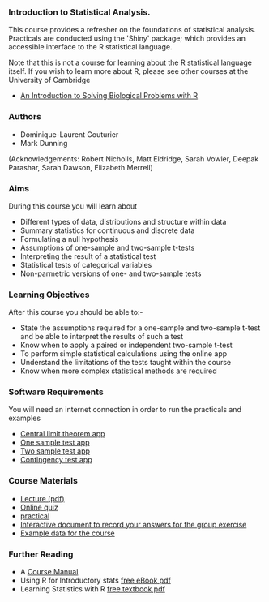 ### Introduction to Statistical Analysis.

This course provides a refresher on the foundations of statistical analysis. Practicals are conducted using the 'Shiny' package; which provides an accessible interface to the R statistical language.

Note that this is not a course for learning about the R statistical language itself. If you wish to learn more about R, please see other courses at the University of Cambridge

- [An Introduction to Solving Biological Problems with R](http://cambiotraining.github.io/r-intro/)

### Authors

- Dominique-Laurent Couturier
- Mark Dunning

(Acknowledgements: Robert Nicholls, Matt Eldridge, Sarah Vowler, Deepak Parashar, Sarah Dawson, Elizabeth Merrell)

### Aims

During this course you will learn about

- Different types of data, distributions and structure within data
- Summary statistics for continuous and discrete data
- Formulating a null hypothesis
- Assumptions of one-sample and two-sample t-tests
- Interpreting the result of a statistical test
- Statistical tests of categorical variables
- Non-parmetric versions of one- and two-sample tests

### Learning Objectives

After this course you should be able to:-

- State the assumptions required for a one-sample and two-sample t-test and be able to interpret the results of such a test
- Know when to apply a paired or independent two-sample t-test
- To perform simple statistical calculations using the online app
- Understand the limitations of the tests taught within the course
- Know when more complex statistical methods are required

### Software Requirements

You will need an internet connection in order to run the practicals and examples

- [Central limit theorem app](http://bioinformatics.cruk.cam.ac.uk/apps/stats/central-limit-theorem)
- [One sample test app](http://bioinformatics.cruk.cam.ac.uk/stats/OneSampleTest)
- [Two sample test app](http://bioinformatics.cruk.cam.ac.uk/stats/TwoSampleTest)
- [Contingency test app](http://bioinformatics.cruk.cam.ac.uk/stats/contingency-table)

### Course Materials

- [Lecture (pdf)](IntroToStat-DLC-20171022.pdf)
- [Online quiz](https://docs.google.com/forms/d/e/1FAIpQLScblQ_-ISfSCGp_EIVPPI_mnrJHttaKxln8vVoyjJFvS8BL1w/viewform)
- [practical](practical.html)
- [Interactive document to record your answers for the group exercise](https://public.etherpad-mozilla.org/p/2017-10-23-intro-to-stats)
- [Example data for the course](CourseData.zip)

### Further Reading

- A [Course Manual](manual.pdf)
- Using R for Introductory stats [free eBook pdf](http://cran.r-project.org/doc/contrib/Verzani-SimpleR.pdf)
- Learning Statistics with R [free textbook pdf](http://health.adelaide.edu.au/psychology/ccs/teaching/lsr/)

